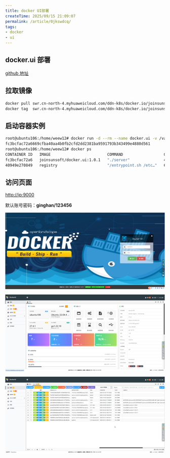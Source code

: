 ```yaml
---
title: docker UI部署
createTime: 2025/09/15 21:09:07
permalink: /article/0jkswdcq/
tags:
- docker
- ui
---
```

## docker.ui 部署

[github 地址](https://github.com/gohutool/docker.ui)

## 拉取镜像

```bash
docker pull swr.cn-north-4.myhuaweicloud.com/ddn-k8s/docker.io/joinsunsoft/docker.ui:1.0.1
docker tag  swr.cn-north-4.myhuaweicloud.com/ddn-k8s/docker.io/joinsunsoft/docker.ui:1.0.1  docker.io/joinsunsoft/docker.ui:1.0.1
```

## 启动容器实例

```bash
root@ubuntu106:/home/weew12# docker run -d --rm --name docker.ui -v /var/run/docker.sock:/var/run/docker.sock -p 9000:8999 docker.io/joinsunsoft/docker.ui:1.0.1
fc3bcfac72a6669cfba40aa4b0fb2cfd2dd2381ba9591793b343499e4880d561
root@ubuntu106:/home/weew12# docker ps
CONTAINER ID   IMAGE                         COMMAND                  CREATED         STATUS         PORTS                                         NAMES
fc3bcfac72a6   joinsunsoft/docker.ui:1.0.1   "./server"               4 seconds ago   Up 2 seconds   0.0.0.0:9000->8999/tcp, [::]:9000->8999/tcp   docker.ui
40949e270849   registry                      "/entrypoint.sh /etc…"   6 months ago    Up 6 months    0.0.0.0:5000->5000/tcp, :::5000->5000/tcp     registry
```

## 访问页面

[http://ip:9000](http://ip:9000)

默认账号密码：**ginghan/123456**

![docker.ui](./02/chrome_JPXsWx3azD.png)

![docker.ui](./02/chrome_ZHdNdh2HJN.png)

![docker.ui](./02/chrome_7mJy84yfhY.png)
